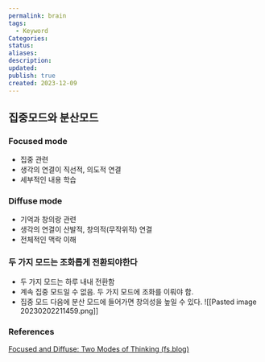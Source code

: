 ```yaml
---
permalink: brain
tags:
  - Keyword
Categories: 
status: 
aliases: 
description: 
updated: 
publish: true
created: 2023-12-09
---
```



## 집중모드와 분산모드
### Focused mode
- 집중 관련
- 생각의 연결이 직선적, 의도적 연결
- 세부적인 내용 학습
### Diffuse mode
- 기억과 창의랑 관련
- 생각의 연결이 산발적, 창의적(무작위적) 연결
- 전체적인 맥락 이해
### 두 가지 모드는 조화롭게 전환되야한다
- 두 가지 모드는 하루 내내 전환함
- 계속 집중 모드일 수 없음. 두 가지 모드에 조화를 이뤄야 함.
- 집중 모드 다음에 분산 모드에 들어가면 창의성을 높일 수 있다.
  ![[Pasted image 20230202211459.png]]
### References
[Focused and Diffuse: Two Modes of Thinking (fs.blog)](https://fs.blog/focused-diffuse-thinking/)